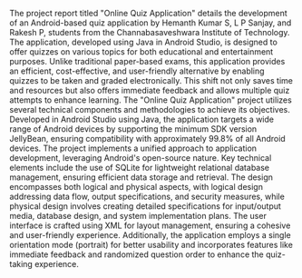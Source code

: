 The project report titled "Online Quiz Application" details the development of an Android-based quiz application by Hemanth Kumar S, L P Sanjay, and Rakesh P, students from the Channabasaveshwara Institute of Technology. The application, developed using Java in Android Studio, is designed to offer quizzes on various topics for both educational and entertainment purposes. Unlike traditional paper-based exams, this application provides an efficient, cost-effective, and user-friendly alternative by enabling quizzes to be taken and graded electronically. This shift not only saves time and resources but also offers immediate feedback and allows multiple quiz attempts to enhance learning.
The "Online Quiz Application" project utilizes several technical components and methodologies to achieve its objectives. Developed in Android Studio using Java, the application targets a wide range of Android devices by supporting the minimum SDK version JellyBean, ensuring compatibility with approximately 99.8% of all Android devices. The project implements a unified approach to application development, leveraging Android's open-source nature. Key technical elements include the use of SQLite for lightweight relational database management, ensuring efficient data storage and retrieval. The design encompasses both logical and physical aspects, with logical design addressing data flow, output specifications, and security measures, while physical design involves creating detailed specifications for input/output media, database design, and system implementation plans. The user interface is crafted using XML for layout management, ensuring a cohesive and user-friendly experience. Additionally, the application employs a single orientation mode (portrait) for better usability and incorporates features like immediate feedback and randomized question order to enhance the quiz-taking experience.
